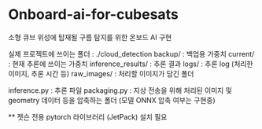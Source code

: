 # Onboard-ai-for-cubesats
소형 큐브 위성에 탑재될 구름 탐지를 위한 온보드 AI 구현

실제 프로젝트에 쓰이는 폴더 : ./cloud_detection
backup/ : 백업용 가중치
current/ : 현재 추론에 쓰이는 가중치
inference_results/ : 추론 결과
logs/ : 추론 log (처리한 이미지, 추론 시간 등)
raw_images/ : 처리할 이미지가 담긴 폴더

inference.py : 추론 파일
packaging.py : 지상 전송을 위해 처리된 이미지 및 geometry 데이터 등을 압축하는 폴더 (모델 ONNX 압축 여부는 구현중)

** 젯슨 전용 pytorch 라이브러리 (JetPack) 설치 필요

